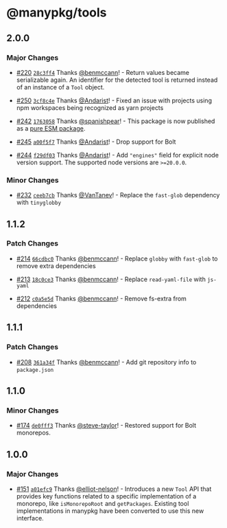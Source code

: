 # @manypkg/tools

## 2.0.0

### Major Changes

- [#220](https://github.com/Thinkmill/manypkg/pull/220) [`28c3ff4`](https://github.com/Thinkmill/manypkg/commit/28c3ff4bd091565f480e00f407c3f4ebea3536a5) Thanks [@benmccann](https://github.com/benmccann)! - Return values became serializable again. An identifier for the detected tool is returned instead of an instance of a `Tool` object.

- [#250](https://github.com/Thinkmill/manypkg/pull/250) [`3cf8c4e`](https://github.com/Thinkmill/manypkg/commit/3cf8c4e5d49fa703df73eafd26c730491908de75) Thanks [@Andarist](https://github.com/Andarist)! - Fixed an issue with projects using npm workspaces being recognized as yarn projects

- [#242](https://github.com/Thinkmill/manypkg/pull/242) [`1763058`](https://github.com/Thinkmill/manypkg/commit/1763058f9e6a1e85e5720656301d18ca10bda426) Thanks [@spanishpear](https://github.com/spanishpear)! - This package is now published as a [pure ESM package](https://gist.github.com/sindresorhus/a39789f98801d908bbc7ff3ecc99d99c).

- [#245](https://github.com/Thinkmill/manypkg/pull/245) [`a00f5f7`](https://github.com/Thinkmill/manypkg/commit/a00f5f7179cbe0ba60d7d8e0c47c512b67712da2) Thanks [@Andarist](https://github.com/Andarist)! - Drop support for Bolt

- [#244](https://github.com/Thinkmill/manypkg/pull/244) [`f29df03`](https://github.com/Thinkmill/manypkg/commit/f29df03867a909c644e4838d62997427aeadc079) Thanks [@Andarist](https://github.com/Andarist)! - Add `"engines"` field for explicit node version support. The supported node versions are `>=20.0.0`.

### Minor Changes

- [#232](https://github.com/Thinkmill/manypkg/pull/232) [`ceeb7cb`](https://github.com/Thinkmill/manypkg/commit/ceeb7cb634cccdbad57ae830823c96f2d5674ca3) Thanks [@VanTanev](https://github.com/VanTanev)! - Replace the `fast-glob` dependency with `tinyglobby`

## 1.1.2

### Patch Changes

- [#214](https://github.com/Thinkmill/manypkg/pull/214) [`66cdbc0`](https://github.com/Thinkmill/manypkg/commit/66cdbc0ab4f493351724b05189dc89d51d4dadf6) Thanks [@benmccann](https://github.com/benmccann)! - Replace `globby` with `fast-glob` to remove extra dependencies

- [#213](https://github.com/Thinkmill/manypkg/pull/213) [`18c0ce3`](https://github.com/Thinkmill/manypkg/commit/18c0ce3667192e5128d8962267aff7e61cce23a4) Thanks [@benmccann](https://github.com/benmccann)! - Replace `read-yaml-file` with `js-yaml`

- [#212](https://github.com/Thinkmill/manypkg/pull/212) [`c0a5e5d`](https://github.com/Thinkmill/manypkg/commit/c0a5e5dcd096898fa1c196d9bbe19587055e2924) Thanks [@benmccann](https://github.com/benmccann)! - Remove fs-extra from dependencies

## 1.1.1

### Patch Changes

- [#208](https://github.com/Thinkmill/manypkg/pull/208) [`361a34f`](https://github.com/Thinkmill/manypkg/commit/361a34faac94f7a954bbe00321647fc99ae76c17) Thanks [@benmccann](https://github.com/benmccann)! - Add git repository info to `package.json`

## 1.1.0

### Minor Changes

- [#174](https://github.com/Thinkmill/manypkg/pull/174) [`de0fff3`](https://github.com/Thinkmill/manypkg/commit/de0fff37af9e6dc21b75b7115381483c1e85b8a7) Thanks [@steve-taylor](https://github.com/steve-taylor)! - Restored support for Bolt monorepos.

## 1.0.0

### Major Changes

- [#151](https://github.com/Thinkmill/manypkg/pull/151) [`a01efc9`](https://github.com/Thinkmill/manypkg/commit/a01efc9c25900b7d21b6d517a2021b021f8b3922) Thanks [@elliot-nelson](https://github.com/elliot-nelson)! - Introduces a new `Tool` API that provides key functions related to a specific implementation of a monorepo, like `isMonorepoRoot` and `getPackages`. Existing tool implementations in manypkg have been converted to use this new interface.
